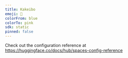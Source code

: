 ```yaml
---
title: Kakeibo
emoji: 🏃
colorFrom: blue
colorTo: pink
sdk: static
pinned: false
---
```


Check out the configuration reference at https://huggingface.co/docs/hub/spaces-config-reference
